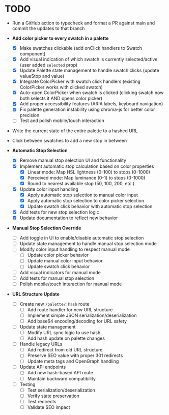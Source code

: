 # TODO

- Run a GitHub action to typecheck and format a PR against main and commit the updates to that branch
- **Add color picker to every swatch in a palette**
  - [x] Make swatches clickable (add onClick handlers to Swatch component)
  - [x] Add visual indication of which swatch is currently selected/active (user added `selected` prop)
  - [x] Update Palette state management to handle swatch clicks (update valueStop and value)
  - [x] Integrate ColorPicker with swatch click handlers (existing ColorPicker works with clicked swatch)
  - [x] Auto-open ColorPicker when swatch is clicked (clicking swatch now both selects it AND opens color picker)
  - [x] Add proper accessibility features (ARIA labels, keyboard navigation)
  - [x] Fix palette generation instability using chroma-js for better color precision
  - [ ] Test and polish mobile/touch interaction
- Write the current state of the entire palette to a hashed URL
- Click between swatches to add a new stop in between

- **Automatic Stop Selection**

  - [x] Remove manual stop selection UI and functionality
  - [x] Implement automatic stop calculation based on color properties
    - [x] Linear mode: Map HSL lightness (0-100) to stops (0-1000)
    - [x] Perceived mode: Map luminance (0-1) to stops (0-1000)
    - [x] Round to nearest available stop (50, 100, 200, etc.)
  - [x] Update color input handling
    - [x] Apply automatic stop selection to manual color input
    - [x] Apply automatic stop selection to color picker selection
    - [x] Update swatch click behavior with automatic stop selection
  - [x] Add tests for new stop selection logic
  - [x] Update documentation to reflect new behavior

- **Manual Stop Selection Override**

  - [ ] Add toggle in UI to enable/disable automatic stop selection
  - [ ] Update state management to handle manual stop selection mode
  - [ ] Modify color input handling to respect manual mode
    - [ ] Update color picker behavior
    - [ ] Update manual color input behavior
    - [ ] Update swatch click behavior
  - [ ] Add visual indicators for manual mode
  - [ ] Add tests for manual stop selection
  - [ ] Polish mobile/touch interaction for manual mode

- **URL Structure Update**
  - [ ] Create new `/palette/:hash` route
    - [ ] Add route handler for new URL structure
    - [ ] Implement simple JSON serialization/deserialization
    - [ ] Add base64 encoding/decoding for URL safety
  - [ ] Update state management
    - [ ] Modify URL sync logic to use hash
    - [ ] Add hash update on palette changes
  - [ ] Handle legacy URLs
    - [ ] Add redirect from old URL structure
    - [ ] Preserve SEO value with proper 301 redirects
    - [ ] Update meta tags and OpenGraph handling
  - [ ] Update API endpoints
    - [ ] Add new hash-based API route
    - [ ] Maintain backward compatibility
  - [ ] Testing
    - [ ] Test serialization/deserialization
    - [ ] Verify state preservation
    - [ ] Test redirects
    - [ ] Validate SEO impact
